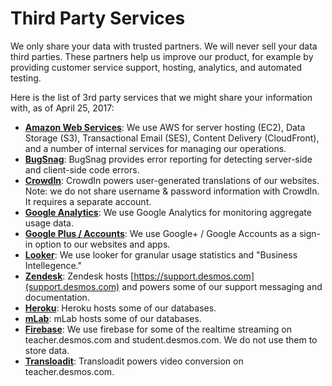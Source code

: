 # Third Party Services

We only share your data with trusted partners. We will never sell your data third parties. These partners help us improve our product, for example by providing customer service support, hosting, analytics, and automated testing.

Here is the list of 3rd party services that we might share your information with, as of April 25, 2017:

- **[Amazon Web Services](https://aws.amazon.com)**: We use AWS for server hosting (EC2), Data Storage (S3), Transactional Email (SES), Content Delivery (CloudFront), and a number of internal services for managing our operations.
- **[BugSnag](https://www.bugsnag.com)**: BugSnag provides error reporting for detecting server-side and client-side code errors.
- **[CrowdIn](https://crowdin.net/)**: CrowdIn powers user-generated translations of our websites. Note: we do not share username & password information with CrowdIn. It requires a separate account.
- **[Google Analytics](https://www.google.com/analytics/)**: We use Google Analytics for monitoring aggregate usage data.
- **[Google Plus / Accounts](https://plus.google.com/)**: We use Google+ / Google Accounts as a sign-in option to our websites and apps.
- **[Looker](https://looker.com/)**: We use looker for granular usage statistics and "Business Intellegence."
- **[Zendesk](https://zendesk.com)**: Zendesk hosts [https://support.desmos.com](support.desmos.com) and powers some of our support messaging and documentation.
- **[Heroku](http://heroku.com/)**: Heroku hosts some of our databases.
- **[mLab](https://mlab.com/)**: mLab hosts some of our databases.
- **[Firebase](https://firebase.google.com/)**: We use firebase for some of the realtime streaming on teacher.desmos.com and student.desmos.com. We do not use them to store data.
- **[Transloadit](https://transloadit.com/)**: Transloadit powers video conversion on teacher.desmos.com.

